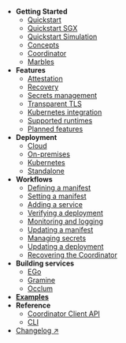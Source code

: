 * **Getting Started**
    * [Quickstart](getting-started/quickstart.md)
    * [Quickstart SGX](getting-started/quickstart-sgx.md)
    * [Quickstart Simulation](getting-started/quickstart-simulation.md)
    * [Concepts](getting-started/concepts.md)
    * [Coordinator](getting-started/coordinator.md)
    * [Marbles](getting-started/marbles.md)
* **Features**
    * [Attestation](features/attestation.md)
    * [Recovery](features/recovery.md)
    * [Secrets management](features/secrets-management.md)
    * [Transparent TLS](features/transparent-TLS.md)
    * [Kubernetes integration](features/auto-injection.md)
    * [Supported runtimes](features/runtimes.md)
    * [Planned features](features/planned-features.md)
* **Deployment**
    * [Cloud](deployment/cloud.md)
    * [On-premises](deployment/on-prem.md)
    * [Kubernetes](deployment/kubernetes.md)
    * [Standalone](deployment/standalone.md)
* **Workflows**
    * [Defining a manifest](workflows/define-manifest.md)
    * [Setting a manifest](workflows/set-manifest.md)
    * [Adding a service](workflows/add-service.md)
    * [Verifying a deployment](workflows/verification.md)
    * [Monitoring and logging](workflows/monitoring.md)
    * [Updating a manifest](workflows/update-manifest.md)
    * [Managing secrets](workflows/managing-secrets.md)
    * [Updating a deployment](workflows/updates.md)
    * [Recovering the Coordinator](workflows/recover-coordinator.md)
* **Building services**
    * [EGo](building-services/ego.md)
    * [Gramine](building-services/gramine.md)
    * [Occlum](building-services/occlum.md)
* [**Examples**](examples.md)
* **Reference**
    * [Coordinator Client API](reference/coordinator.md)
    * [CLI](reference/cli.md)
* [Changelog ↗](https://github.com/edgelesssys/marblerun/releases)
